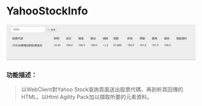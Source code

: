 # YahooStockInfo
![ScreenShot](https://github.com/stanChung/YahooStockInfo/blob/master/YahooStockInfo_H.PNG)


### **功能描述：**
> 以WebClient對Yahoo Stock查詢頁面送出股票代碼，再剖析其回傳的HTML，以Html Agility Pack加以擷取所要的元素資料。
